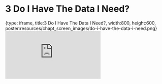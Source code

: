 # 3 Do I Have The Data I Need?
 
{type: iframe, title:3 Do I Have The Data I Need?, width:800, height:600, poster:resources/chapt_screen_images/do-i-have-the-data-i-need.png}
![](https://datatrail-jhu.github.io/09_dataanalysis/no_toc/do-i-have-the-data-i-need.html)
 

 
